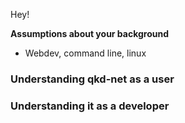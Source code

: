 Hey!

**Assumptions about your background**
- Webdev, command line, linux

### Understanding qkd-net as a user

### Understanding it as a developer